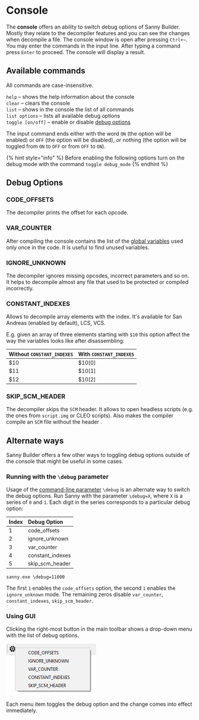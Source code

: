 # Console

The **console** offers an ability to switch debug options of Sanny Builder. Mostly they relate to the decompiler features and you can see the changes when decompile a file. The console window is open after pressing `Ctrl+~`. You may enter the commands in the input line. After typing a command press  `Enter` to proceed. The console will display a result.

## Available commands 

All commands are case-insensitive.

`help` – shows the help information about the console  
`clear` – clears the console  
`list` – shows in the console the list of all commands  
`list options` – lists all available debug options  
`toggle [on/off]` – enable or disable [debug options](console.md#debug-options)

The input command ends either with the word `ON` \(the option will be enabled\) or `OFF` \(the option will be disabled\), or nothing \(the option will be toggled from `ON` to `OFF` or from `OFF` to `ON`\).

{% hint style="info" %}
Before enabling the following options turn on the debug mode with the command `toggle debug_mode`
{% endhint %}

## Debug Options

### CODE\_OFFSETS

The decompiler prints the offset for each opcode.

### VAR\_COUNTER

After compiling the console contains the list of the [global variables](coding/variables.md#global-variables) used only once in the code. It is useful to find unused variables.

### IGNORE\_UNKNOWN

The decompiler ignores missing opcodes, incorrect parameters and so on. It helps to decompile almost any file that used to be protected or compiled incorrectly.

### CONSTANT\_INDEXES

Allows to decompile array elements with the index. It's available for San Andreas \(enabled by default\), LCS, VCS. 

E.g. given an array of three elements starting with `$10` this option affect the way the variables looks like after disassembling:

| Without `CONSTANT_INDEXES` | With `CONSTANT_INDEXES` |
| :--- | :--- |
| $10 | $10\[0\] |
| $11 | $10\[1\] |
| $12 | $10\[2\] |

### SKIP\_SCM\_HEADER

The decompiler skips the `SCM` header. It allows to open headless scripts \(e.g. the ones from `script.img` or CLEO scripts\). Also makes the compiler compile an `SCM` file without the header .

## Alternate ways

Sanny Builder offers a few other ways to toggling debug options outside of the console that might be useful in some cases.

### Running with  the `\debug` parameter

Usage of the [command-line parameter](./#command-line-usage) `\debug` is an alternate way to switch the debug options. Run Sanny with the parameter `\debug=X`, where `X` is a series of `0` and `1`.  Each digit in the series corresponds to a particular debug option:

| Index | Debug Option |
| :--- | :--- |
| 1 | code\_offsets |
| 2 | ignore\_unknown |
| 3 | var\_counter |
| 4 | constant\_indexes |
| 5 | skip\_scm\_header |

```text
sanny.exe \debug=11000
```

The first `1` enables the `code_offsets` option, the second `1` enables the `ignore_unknown` mode. The remaining zeros disable `var_counter`, `constant_indexes`, `skip_scm_header`.

### Using GUI

Clicking the right-most button in the main toolbar shows a drop-down menu with the list of debug options.

![](.gitbook/assets/debug_options.PNG)

Each menu item toggles the debug option and the change comes into effect immediately.

